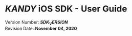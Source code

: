 # $KANDY$ iOS SDK - User Guide
Version Number: **$SDK_VERSION$**
<br>
Revision Date: **November 04, 2020**
